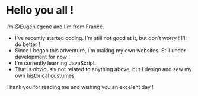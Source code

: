 <h1> Hello you all ! </h1>

I’m @Eugeniegene and I'm from France. 

<ul>
<li> I've recently started coding. I'm still not good at it, but don't worry ! I'll do better ! </li>
<li> Since I began this adventure, I'm making my own websites. Still under development for now ! </li>
<li> I'm currently learning JavaScript. </li>
<li> That is obviously not related to anything above, but I design and sew my own historical costumes. </li>
</ul>

Thank you for reading me and wishing you an excelent day ! 

<!---
Eugeniegene/Eugeniegene is a ✨ special ✨ repository because its `README.md` (this file) appears on your GitHub profile.
You can click the Preview link to take a look at your changes.
--->
